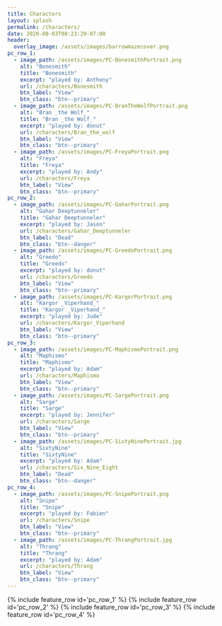 ```yaml
---
title: Characters
layout: splash
permalink: /characters/
date: 2020-08-03T08:23:29-07:00
header:
  overlay_image: /assets/images/barrowmazecover.png
pc_row_1:
  - image_path: /assets/images/PC-BonesmithPortrait.png
    alt: "Bonesmith"
    title: "Bonesmith"
    excerpt: "played by: Anthony"
    url: /characters/Bonesmith
    btn_label: "View"
    btn_class: "btn--primary"
  - image_path: /assets/images/PC-BranTheWolfPortrait.png
    alt: "Bran _the Wolf_"
    title: "Bran _the Wolf_"
    excerpt: "played by: donut"
    url: /characters/Bran_the_wolf
    btn_label: "View"
    btn_class: "btn--primary"
  - image_path: /assets/images/PC-FreyaPortrait.png
    alt: "Freya"
    title: "Freya"
    excerpt: "played by: Andy"
    url: /characters/Freya
    btn_label: "View"
    btn_class: "btn--primary"
pc_row_2:
  - image_path: /assets/images/PC-GaharPortrait.png
    alt: "Gahar Deeptunneler"
    title: "Gahar Deeptunneler"
    excerpt: "played by: Jason"
    url: /characters/Gahar_Deeptunneler
    btn_label: "Dead"
    btn_class: "btn--danger"
  - image_path: /assets/images/PC-GreedoPortrait.png
    alt: "Greedo"
    title: "Greedo"
    excerpt: "played by: donut"
    url: /characters/Greedo
    btn_label: "View"
    btn_class: "btn--primary"
  - image_path: /assets/images/PC-KargorPortrait.png
    alt: "Kargor _Viperhand_"
    title: "Kargor _Viperhand_"
    excerpt: "played by: Jude"
    url: /characters/Kargor_Viperhand
    btn_label: "View"
    btn_class: "btn--primary"
pc_row_3:
  - image_path: /assets/images/PC-MaphismoPortrait.png
    alt: "Maphismo"
    title: "Maphismo"
    excerpt: "played by: Adam"
    url: /characters/Maphismo
    btn_label: "View"
    btn_class: "btn--primary"
  - image_path: /assets/images/PC-SargePortrait.png
    alt: "Sarge"
    title: "Sarge"
    excerpt: "played by: Jennifer"
    url: /characters/Sarge
    btn_label: "View"
    btn_class: "btn--primary"
  - image_path: /assets/images/PC-SixtyNinePortrait.jpg
    alt: "SixtyNine"
    title: "SixtyNine"
    excerpt: "played by: Adam"
    url: /characters/Six_Nine_Eight
    btn_label: "Dead"
    btn_class: "btn--danger"
pc_row_4:
  - image_path: /assets/images/PC-SnipePortrait.png
    alt: "Snipe"
    title: "Snipe"
    excerpt: "played by: Fabien"
    url: /characters/Snipe
    btn_label: "View"
    btn_class: "btn--primary"
  - image_path: /assets/images/PC-ThrangPortrait.jpg
    alt: "Thrang"
    title: "Thrang"
    excerpt: "played by: Adam"
    url: /characters/Thrang
    btn_label: "View"
    btn_class: "btn--primary"
---
```


{% include feature_row id='pc_row_1' %}
{% include feature_row id='pc_row_2' %}
{% include feature_row id='pc_row_3' %}
{% include feature_row id='pc_row_4' %}

